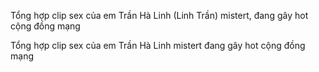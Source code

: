 Tổng hợp clip sex của em Trần Hà Linh (Linh Trần)  mistert, đang gây hot cộng đồng mạng

Tổng hợp clip sex của em Trần Hà Linh  mistert đang gây hot cộng đồng mạng

